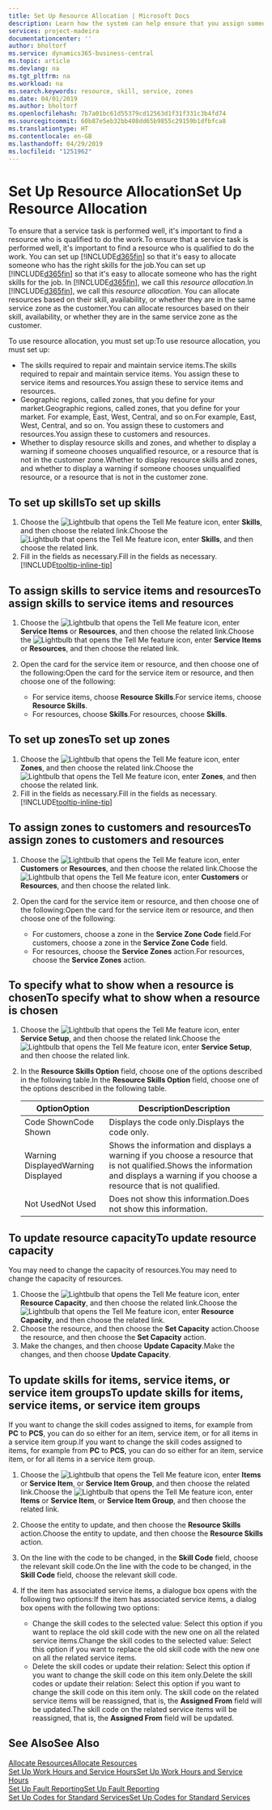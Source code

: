 ```yaml
---
title: Set Up Resource Allocation | Microsoft Docs
description: Learn how the system can help ensure that you assign someone who has the skills required to provide a service.
services: project-madeira
documentationcenter: ''
author: bholtorf
ms.service: dynamics365-business-central
ms.topic: article
ms.devlang: na
ms.tgt_pltfrm: na
ms.workload: na
ms.search.keywords: resource, skill, service, zones
ms.date: 04/01/2019
ms.author: bholtorf
ms.openlocfilehash: 7b7a01bc61d55379cd12563d1f31f331c3b4fd74
ms.sourcegitcommit: 60b87e5eb32bb408dd65b9855c29159b1dfbfca8
ms.translationtype: HT
ms.contentlocale: en-GB
ms.lasthandoff: 04/29/2019
ms.locfileid: "1251962"
---
```

# <a name="set-up-resource-allocation"></a><span data-ttu-id="5866c-103">Set Up Resource Allocation</span><span class="sxs-lookup"><span data-stu-id="5866c-103">Set Up Resource Allocation</span></span>
<span data-ttu-id="5866c-104">To ensure that a service task is performed well, it's important to find a resource who is qualified to do the work.</span><span class="sxs-lookup"><span data-stu-id="5866c-104">To ensure that a service task is performed well, it's important to find a resource who is qualified to do the work.</span></span> <span data-ttu-id="5866c-105">You can set up [!INCLUDE[d365fin](includes/d365fin_md.md)] so that it's easy to allocate someone who has the right skills for the job.</span><span class="sxs-lookup"><span data-stu-id="5866c-105">You can set up [!INCLUDE[d365fin](includes/d365fin_md.md)] so that it's easy to allocate someone who has the right skills for the job.</span></span> <span data-ttu-id="5866c-106">In [!INCLUDE[d365fin](includes/d365fin_md.md)], we call this _resource allocation_.</span><span class="sxs-lookup"><span data-stu-id="5866c-106">In [!INCLUDE[d365fin](includes/d365fin_md.md)], we call this _resource allocation_.</span></span> <span data-ttu-id="5866c-107">You can allocate resources based on their skill, availability, or whether they are in the same service zone as the customer.</span><span class="sxs-lookup"><span data-stu-id="5866c-107">You can allocate resources based on their skill, availability, or whether they are in the same service zone as the customer.</span></span> 

<span data-ttu-id="5866c-108">To use resource allocation, you must set up:</span><span class="sxs-lookup"><span data-stu-id="5866c-108">To use resource allocation, you must set up:</span></span>  
  
* <span data-ttu-id="5866c-109">The skills required to repair and maintain service items.</span><span class="sxs-lookup"><span data-stu-id="5866c-109">The skills required to repair and maintain service items.</span></span> <span data-ttu-id="5866c-110">You assign these to service items and resources.</span><span class="sxs-lookup"><span data-stu-id="5866c-110">You assign these to service items and resources.</span></span>  
* <span data-ttu-id="5866c-111">Geographic regions, called zones, that you define for your market.</span><span class="sxs-lookup"><span data-stu-id="5866c-111">Geographic regions, called zones, that you define for your market.</span></span> <span data-ttu-id="5866c-112">For example, East, West, Central, and so on.</span><span class="sxs-lookup"><span data-stu-id="5866c-112">For example, East, West, Central, and so on.</span></span> <span data-ttu-id="5866c-113">You assign these to customers and resources.</span><span class="sxs-lookup"><span data-stu-id="5866c-113">You assign these to customers and resources.</span></span>  
* <span data-ttu-id="5866c-114">Whether to display resource skills and zones, and whether to display a warning if someone chooses unqualified resource, or a resource that is not in the customer zone.</span><span class="sxs-lookup"><span data-stu-id="5866c-114">Whether to display resource skills and zones, and whether to display a warning if someone chooses unqualified resource, or a resource that is not in the customer zone.</span></span>  

## <a name="to-set-up-skills"></a><span data-ttu-id="5866c-115">To set up skills</span><span class="sxs-lookup"><span data-stu-id="5866c-115">To set up skills</span></span>
1. <span data-ttu-id="5866c-116">Choose the ![Lightbulb that opens the Tell Me feature](media/ui-search/search_small.png "Tell me what you want to do") icon, enter **Skills**, and then choose the related link.</span><span class="sxs-lookup"><span data-stu-id="5866c-116">Choose the ![Lightbulb that opens the Tell Me feature](media/ui-search/search_small.png "Tell me what you want to do") icon, enter **Skills**, and then choose the related link.</span></span>  
2. <span data-ttu-id="5866c-117">Fill in the fields as necessary.</span><span class="sxs-lookup"><span data-stu-id="5866c-117">Fill in the fields as necessary.</span></span> [!INCLUDE[tooltip-inline-tip](includes/tooltip-inline-tip_md.md)]  

## <a name="to-assign-skills-to-service-items-and-resources"></a><span data-ttu-id="5866c-118">To assign skills to service items and resources</span><span class="sxs-lookup"><span data-stu-id="5866c-118">To assign skills to service items and resources</span></span>
1. <span data-ttu-id="5866c-119">Choose the ![Lightbulb that opens the Tell Me feature](media/ui-search/search_small.png "Tell me what you want to do") icon, enter **Service Items** or **Resources**, and then choose the related link.</span><span class="sxs-lookup"><span data-stu-id="5866c-119">Choose the ![Lightbulb that opens the Tell Me feature](media/ui-search/search_small.png "Tell me what you want to do") icon, enter **Service Items** or **Resources**, and then choose the related link.</span></span>  
2. <span data-ttu-id="5866c-120">Open the card for the service item or resource, and then choose one of the following:</span><span class="sxs-lookup"><span data-stu-id="5866c-120">Open the card for the service item or resource, and then choose one of the following:</span></span>  
  
    * <span data-ttu-id="5866c-121">For service items, choose **Resource Skills**.</span><span class="sxs-lookup"><span data-stu-id="5866c-121">For service items, choose **Resource Skills**.</span></span>  
    * <span data-ttu-id="5866c-122">For resources, choose **Skills**.</span><span class="sxs-lookup"><span data-stu-id="5866c-122">For resources, choose **Skills**.</span></span>  

## <a name="to-set-up-zones"></a><span data-ttu-id="5866c-123">To set up zones</span><span class="sxs-lookup"><span data-stu-id="5866c-123">To set up zones</span></span>
1. <span data-ttu-id="5866c-124">Choose the ![Lightbulb that opens the Tell Me feature](media/ui-search/search_small.png "Tell me what you want to do") icon, enter **Zones**, and then choose the related link.</span><span class="sxs-lookup"><span data-stu-id="5866c-124">Choose the ![Lightbulb that opens the Tell Me feature](media/ui-search/search_small.png "Tell me what you want to do") icon, enter **Zones**, and then choose the related link.</span></span>  
2. <span data-ttu-id="5866c-125">Fill in the fields as necessary.</span><span class="sxs-lookup"><span data-stu-id="5866c-125">Fill in the fields as necessary.</span></span> [!INCLUDE[tooltip-inline-tip](includes/tooltip-inline-tip_md.md)]  

## <a name="to-assign-zones-to-customers-and-resources"></a><span data-ttu-id="5866c-126">To assign zones to customers and resources</span><span class="sxs-lookup"><span data-stu-id="5866c-126">To assign zones to customers and resources</span></span> 
1. <span data-ttu-id="5866c-127">Choose the ![Lightbulb that opens the Tell Me feature](media/ui-search/search_small.png "Tell me what you want to do") icon, enter **Customers** or **Resources**, and then choose the related link.</span><span class="sxs-lookup"><span data-stu-id="5866c-127">Choose the ![Lightbulb that opens the Tell Me feature](media/ui-search/search_small.png "Tell me what you want to do") icon, enter **Customers** or **Resources**, and then choose the related link.</span></span>  
2. <span data-ttu-id="5866c-128">Open the card for the service item or resource, and then choose one of the following:</span><span class="sxs-lookup"><span data-stu-id="5866c-128">Open the card for the service item or resource, and then choose one of the following:</span></span>  
  
    * <span data-ttu-id="5866c-129">For customers, choose a zone in the **Service Zone Code** field.</span><span class="sxs-lookup"><span data-stu-id="5866c-129">For customers, choose a zone in the **Service Zone Code** field.</span></span>  
    * <span data-ttu-id="5866c-130">For resources, choose the **Service Zones** action.</span><span class="sxs-lookup"><span data-stu-id="5866c-130">For resources, choose the **Service Zones** action.</span></span>  

## <a name="to-specify-what-to-show-when-a-resource-is-chosen"></a><span data-ttu-id="5866c-131">To specify what to show when a resource is chosen</span><span class="sxs-lookup"><span data-stu-id="5866c-131">To specify what to show when a resource is chosen</span></span>
1. <span data-ttu-id="5866c-132">Choose the ![Lightbulb that opens the Tell Me feature](media/ui-search/search_small.png "Tell me what you want to do") icon, enter **Service Setup**, and then choose the related link.</span><span class="sxs-lookup"><span data-stu-id="5866c-132">Choose the ![Lightbulb that opens the Tell Me feature](media/ui-search/search_small.png "Tell me what you want to do") icon, enter **Service Setup**, and then choose the related link.</span></span> 
2. <span data-ttu-id="5866c-133">In the **Resource Skills Option** field, choose one of the options described in the following table.</span><span class="sxs-lookup"><span data-stu-id="5866c-133">In the **Resource Skills Option** field, choose one of the options described in the following table.</span></span>  
  
    |<span data-ttu-id="5866c-134">**Option**</span><span class="sxs-lookup"><span data-stu-id="5866c-134">**Option**</span></span>|<span data-ttu-id="5866c-135">**Description**</span><span class="sxs-lookup"><span data-stu-id="5866c-135">**Description**</span></span>|  
    |------------|-------------|  
    |<span data-ttu-id="5866c-136">Code Shown</span><span class="sxs-lookup"><span data-stu-id="5866c-136">Code Shown</span></span> | <span data-ttu-id="5866c-137">Displays the code only.</span><span class="sxs-lookup"><span data-stu-id="5866c-137">Displays the code only.</span></span>|  
    |<span data-ttu-id="5866c-138">Warning Displayed</span><span class="sxs-lookup"><span data-stu-id="5866c-138">Warning Displayed</span></span> | <span data-ttu-id="5866c-139">Shows the information and displays a warning if you choose a resource that is not qualified.</span><span class="sxs-lookup"><span data-stu-id="5866c-139">Shows the information and displays a warning if you choose a resource that is not qualified.</span></span>|  
    |<span data-ttu-id="5866c-140">Not Used</span><span class="sxs-lookup"><span data-stu-id="5866c-140">Not Used</span></span> | <span data-ttu-id="5866c-141">Does not show this information.</span><span class="sxs-lookup"><span data-stu-id="5866c-141">Does not show this information.</span></span>|  

## <a name="to-update-resource-capacity"></a><span data-ttu-id="5866c-142">To update resource capacity</span><span class="sxs-lookup"><span data-stu-id="5866c-142">To update resource capacity</span></span>  
<span data-ttu-id="5866c-143">You may need to change the capacity of resources.</span><span class="sxs-lookup"><span data-stu-id="5866c-143">You may need to change the capacity of resources.</span></span>  
  
1. <span data-ttu-id="5866c-144">Choose the ![Lightbulb that opens the Tell Me feature](media/ui-search/search_small.png "Tell me what you want to do") icon, enter **Resource Capacity**, and then choose the related link.</span><span class="sxs-lookup"><span data-stu-id="5866c-144">Choose the ![Lightbulb that opens the Tell Me feature](media/ui-search/search_small.png "Tell me what you want to do") icon, enter **Resource Capacity**, and then choose the related link.</span></span>  
2. <span data-ttu-id="5866c-145">Choose the resource, and then choose the **Set Capacity** action.</span><span class="sxs-lookup"><span data-stu-id="5866c-145">Choose the resource, and then choose the **Set Capacity** action.</span></span>  
3. <span data-ttu-id="5866c-146">Make the changes, and then choose **Update Capacity**.</span><span class="sxs-lookup"><span data-stu-id="5866c-146">Make the changes, and then choose **Update Capacity**.</span></span>  

## <a name="to-update-skills-for-items-service-items-or-service-item-groups"></a><span data-ttu-id="5866c-147">To update skills for items, service items, or service item groups</span><span class="sxs-lookup"><span data-stu-id="5866c-147">To update skills for items, service items, or service item groups</span></span>
<span data-ttu-id="5866c-148">If you want to change the skill codes assigned to items, for example from **PC** to **PCS**, you can do so either for an item, service item, or for all items in a service item group.</span><span class="sxs-lookup"><span data-stu-id="5866c-148">If you want to change the skill codes assigned to items, for example from **PC** to **PCS**, you can do so either for an item, service item, or for all items in a service item group.</span></span>  
  
1. <span data-ttu-id="5866c-149">Choose the ![Lightbulb that opens the Tell Me feature](media/ui-search/search_small.png "Tell me what you want to do") icon, enter **Items** or **Service Item**, or **Service Item Group**, and then choose the related link.</span><span class="sxs-lookup"><span data-stu-id="5866c-149">Choose the ![Lightbulb that opens the Tell Me feature](media/ui-search/search_small.png "Tell me what you want to do") icon, enter **Items** or **Service Item**, or **Service Item Group**, and then choose the related link.</span></span>  
2. <span data-ttu-id="5866c-150">Choose the entity to update, and then choose the **Resource Skills** action.</span><span class="sxs-lookup"><span data-stu-id="5866c-150">Choose the entity to update, and then choose the **Resource Skills** action.</span></span>  
3. <span data-ttu-id="5866c-151">On the line with the code to be changed, in the **Skill Code** field, choose the relevant skill code.</span><span class="sxs-lookup"><span data-stu-id="5866c-151">On the line with the code to be changed, in the **Skill Code** field, choose the relevant skill code.</span></span>  
4.  <span data-ttu-id="5866c-152">If the item has associated service items, a dialogue box opens with the following two options:</span><span class="sxs-lookup"><span data-stu-id="5866c-152">If the item has associated service items, a dialog box opens with the following two options:</span></span>  
  
    * <span data-ttu-id="5866c-153">Change the skill codes to the selected value: Select this option if you want to replace the old skill code with the new one on all the related service items.</span><span class="sxs-lookup"><span data-stu-id="5866c-153">Change the skill codes to the selected value: Select this option if you want to replace the old skill code with the new one on all the related service items.</span></span>  
    * <span data-ttu-id="5866c-154">Delete the skill codes or update their relation: Select this option if you want to change the skill code on this item only.</span><span class="sxs-lookup"><span data-stu-id="5866c-154">Delete the skill codes or update their relation: Select this option if you want to change the skill code on this item only.</span></span> <span data-ttu-id="5866c-155">The skill code on the related service items will be reassigned, that is, the **Assigned From** field will be updated.</span><span class="sxs-lookup"><span data-stu-id="5866c-155">The skill code on the related service items will be reassigned, that is, the **Assigned From** field will be updated.</span></span>  
  
## <a name="see-also"></a><span data-ttu-id="5866c-156">See Also</span><span class="sxs-lookup"><span data-stu-id="5866c-156">See Also</span></span>
[<span data-ttu-id="5866c-157">Allocate Resources</span><span class="sxs-lookup"><span data-stu-id="5866c-157">Allocate Resources</span></span>](service-how-to-allocate-resources.md)  
[<span data-ttu-id="5866c-158">Set Up Work Hours and Service Hours</span><span class="sxs-lookup"><span data-stu-id="5866c-158">Set Up Work Hours and Service Hours</span></span>](service-how-setup-work-service-hours.md)  
[<span data-ttu-id="5866c-159">Set Up Fault Reporting</span><span class="sxs-lookup"><span data-stu-id="5866c-159">Set Up Fault Reporting</span></span>](service-how-setup-fault-reporting.md)  
[<span data-ttu-id="5866c-160">Set Up Codes for Standard Services</span><span class="sxs-lookup"><span data-stu-id="5866c-160">Set Up Codes for Standard Services</span></span>](service-how-setup-service-coding.md)  
 


